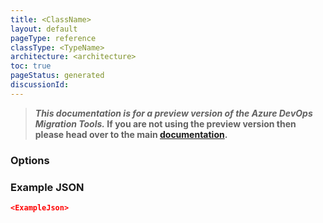 ```yaml
---
title: <ClassName>
layout: default
pageType: reference
classType: <TypeName>
architecture: <architecture>
toc: true
pageStatus: generated
discussionId: 
---
```



>**_This documentation is for a preview version of the Azure DevOps Migration Tools._ If you are not using the preview version then please head over to the main [documentation](https://nkdagility.github.io/azure-devops-migration-tools).**

<Description>

### Options

<Options>

### Example JSON

```JSON
<ExampleJson>
```